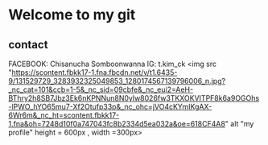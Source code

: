# Welcome to my git 
  ## contact
 FACEBOOK: Chisanucha Somboonwanna
 IG: t.kim_ck
<img src "https://scontent.fbkk17-1.fna.fbcdn.net/v/t1.6435-9/131529729_3283932325049853_1280174567139796006_n.jpg?_nc_cat=101&ccb=1-5&_nc_sid=09cbfe&_nc_eui2=AeH-BThry2h8SB7Jbz3Ek6nKPNNun8N0ylw8026fw3TKXOKVITPF8k6a9OGOhs-lPWO_hYO65mu7-Xf2Otufp33p&_nc_ohc=jVO4cKYmIKgAX-6Wr6m&_nc_ht=scontent.fbkk17-1.fna&oh=7248d10f0a747043fc8b2334d5ea032a&oe=618CF4A8" alt "my profile" height = 600px , width =300px>
